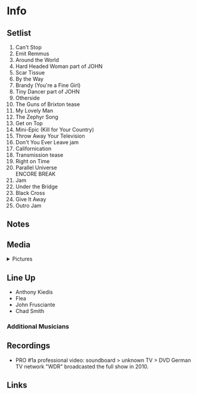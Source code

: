 # Info

## Setlist

1. Can't Stop
2. Emit Remmus
3. Around the World
4. Hard Headed Woman part of JOHN
5. Scar Tissue
6. By the Way
7. Brandy (You're a Fine Girl)
8. Tiny Dancer part of JOHN
9. Otherside
10. The Guns of Brixton tease
11. My Lovely Man
12. The Zephyr Song
13. Get on Top
14. Mini-Epic (Kill for Your Country)
15. Throw Away Your Television
16. Don't You Ever Leave jam
17. Californication
18. Transmission tease
19. Right on Time
20. Parallel Universe
<br>ENCORE BREAK
21. Jam
22. Under the Bridge
23. Black Cross
24. Give It Away
25. Outro Jam

## Notes

## Media 

<details>
  <summary>Pictures</summary>
  <!--<img alt="Setlist" title="Setlist" src="_.jpg" height="200" />-->
  <!--<img alt="Clipping" title="Clipping" src="_.jpg" height="200" />-->
</details>

## Line Up

* Anthony Kiedis
* Flea
* John Frusciante
* Chad Smith

### Additional Musicians

## Recordings

* PRO #1a professional video: soundboard > unknown TV > DVD German TV network "WDR" broadcasted the full show in 2010.

## Links
